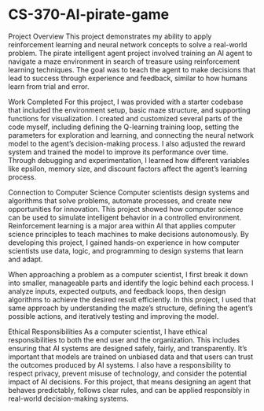 # CS-370-AI-pirate-game
Project Overview
This project demonstrates my ability to apply reinforcement learning and neural network concepts to solve a real-world problem. The pirate intelligent agent project involved training an AI agent to navigate a maze environment in search of treasure using reinforcement learning techniques. The goal was to teach the agent to make decisions that lead to success through experience and feedback, similar to how humans learn from trial and error.

Work Completed
For this project, I was provided with a starter codebase that included the environment setup, basic maze structure, and supporting functions for visualization. I created and customized several parts of the code myself, including defining the Q-learning training loop, setting the parameters for exploration and learning, and connecting the neural network model to the agent’s decision-making process. I also adjusted the reward system and trained the model to improve its performance over time. Through debugging and experimentation, I learned how different variables like epsilon, memory size, and discount factors affect the agent’s learning process.

Connection to Computer Science
Computer scientists design systems and algorithms that solve problems, automate processes, and create new opportunities for innovation. This project showed how computer science can be used to simulate intelligent behavior in a controlled environment. Reinforcement learning is a major area within AI that applies computer science principles to teach machines to make decisions autonomously. By developing this project, I gained hands-on experience in how computer scientists use data, logic, and programming to design systems that learn and adapt.

When approaching a problem as a computer scientist, I first break it down into smaller, manageable parts and identify the logic behind each process. I analyze inputs, expected outputs, and feedback loops, then design algorithms to achieve the desired result efficiently. In this project, I used that same approach by understanding the maze’s structure, defining the agent’s possible actions, and iteratively testing and improving the model.

Ethical Responsibilities
As a computer scientist, I have ethical responsibilities to both the end user and the organization. This includes ensuring that AI systems are designed safely, fairly, and transparently. It’s important that models are trained on unbiased data and that users can trust the outcomes produced by AI systems. I also have a responsibility to respect privacy, prevent misuse of technology, and consider the potential impact of AI decisions. For this project, that means designing an agent that behaves predictably, follows clear rules, and can be applied responsibly in real-world decision-making systems.
